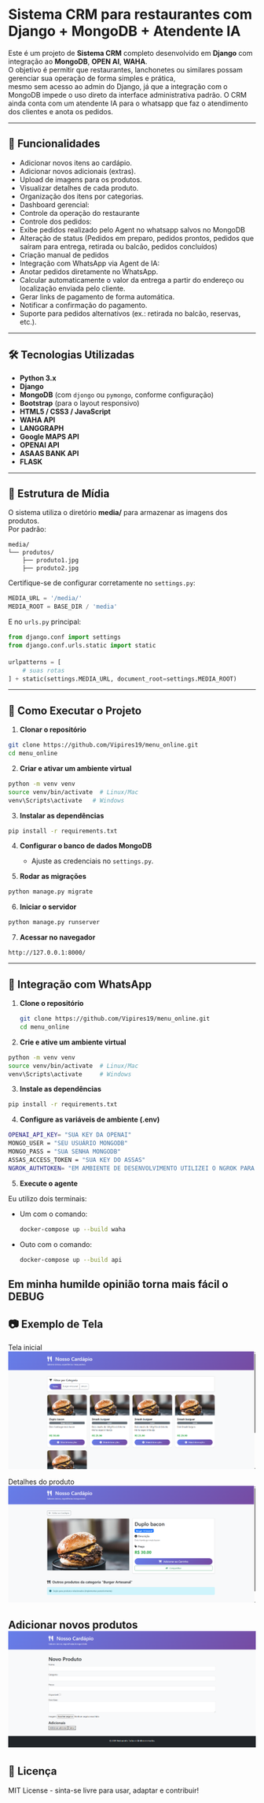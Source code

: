 # Sistema CRM para restaurantes com Django + MongoDB + Atendente IA

Este é um projeto de **Sistema CRM** completo desenvolvido em **Django** com integração ao **MongoDB**, **OPEN AI**, **WAHA**.  
O objetivo é permitir que restaurantes, lanchonetes ou similares possam gerenciar sua operação de forma simples e prática,  
mesmo sem acesso ao admin do Django, já que a integração com o MongoDB impede o uso direto da interface administrativa padrão.
O CRM ainda conta com um atendente IA para o whatsapp que faz o atendimento dos clientes e anota os pedidos.

---

## 📌 Funcionalidades
- Adicionar novos itens ao cardápio.
- Adicionar novos adicionais (extras).
- Upload de imagens para os produtos.
- Visualizar detalhes de cada produto.
- Organização dos itens por categorias.
- Dashboard gerencial:
 - Controle da operação do restaurante
- Controle dos pedidos:
 - Exibe pedidos realizado pelo Agent no whatsapp salvos no MongoDB
 - Alteração de status (Pedidos em preparo, pedidos prontos, pedidos que saíram para entrega, retirada ou balcão, pedidos concluídos)
 - Criação manual de pedidos
- Integração com WhatsApp via Agent de IA:
 - Anotar pedidos diretamente no WhatsApp.
 - Calcular automaticamente o valor da entrega a partir do endereço ou localização enviada pelo cliente.
 - Gerar links de pagamento de forma automática.
 - Notificar a confirmação do pagamento.
 - Suporte para pedidos alternativos (ex.: retirada no balcão, reservas, etc.).

---

## 🛠 Tecnologias Utilizadas
- **Python 3.x**
- **Django**
- **MongoDB** (com `djongo` ou `pymongo`, conforme configuração)
- **Bootstrap** (para o layout responsivo)
- **HTML5 / CSS3 / JavaScript**
- **WAHA API**
- **LANGGRAPH**
- **Google MAPS API**
- **OPENAI API**
- **ASAAS BANK API**
- **FLASK**

---

## 📂 Estrutura de Mídia
O sistema utiliza o diretório **media/** para armazenar as imagens dos produtos.  
Por padrão:
```
media/
└── produtos/
    ├── produto1.jpg
    ├── produto2.jpg
```
Certifique-se de configurar corretamente no `settings.py`:
```python
MEDIA_URL = '/media/'
MEDIA_ROOT = BASE_DIR / 'media'
```

E no `urls.py` principal:
```python
from django.conf import settings
from django.conf.urls.static import static

urlpatterns = [
    # suas rotas
] + static(settings.MEDIA_URL, document_root=settings.MEDIA_ROOT)
```

---

## 🚀 Como Executar o Projeto

1. **Clonar o repositório**
```bash
git clone https://github.com/Vipires19/menu_online.git
cd menu_online
```

2. **Criar e ativar um ambiente virtual**
```bash
python -m venv venv
source venv/bin/activate  # Linux/Mac
venv\Scripts\activate   # Windows
```

3. **Instalar as dependências**
```bash
pip install -r requirements.txt
```

4. **Configurar o banco de dados MongoDB**  
   - Ajuste as credenciais no `settings.py`.

5. **Rodar as migrações**
```bash
python manage.py migrate
```

6. **Iniciar o servidor**
```bash
python manage.py runserver
```

7. **Acessar no navegador**
```
http://127.0.0.1:8000/
```

---
## 📱 Integração com WhatsApp

1. **Clone o repositório**
   ```bash
   git clone https://github.com/Vipires19/menu_online.git
   cd menu_online

2. **Crie e ative um ambiente virtual**
  ```bash
  python -m venv venv
  source venv/bin/activate  # Linux/Mac
  venv\Scripts\activate     # Windows
  ```

3. **Instale as dependências**
  ``` bash
  pip install -r requirements.txt
  ```

4. **Configure as variáveis de ambiente (.env)**
  ``` bash
  OPENAI_API_KEY= "SUA KEY DA OPENAI"
  MONGO_USER = "SEU USUÁRIO MONGODB"
  MONGO_PASS = "SUA SENHA MONGODB"
  ASSAS_ACCESS_TOKEN = "SUA KEY DO ASSAS"
  NGROK_AUTHTOKEN= "EM AMBIENTE DE DESENVOLVIMENTO UTILIZEI O NGROK PARA GERAR UM DOMÍNIO HTTPS PARA O WEBHOOK DO ASSAS ENTÃO É NECESSÁRIO O AUTHTOKEN DO NGROK"
  ```

5. **Execute o agente**

 Eu utilizo dois terminais:
  - Um com o comando:
     ``` bash
     docker-compose up --build waha
     ```
  - Outo com o comando:
     ``` bash
     docker-compose up --build api
     ```

Em minha humilde opinião torna mais fácil o DEBUG
---

## 📷 Exemplo de Tela
Tela inicial
![Início](docs/images/inicio.png)

Detalhes do produto
![Detalhes do produto](docs/images/detalhes.png)

Adicionar novos produtos
![Adicionar novos produtos](docs/images/adicionar_produto.png)
---

## 📄 Licença
MIT License - sinta-se livre para usar, adaptar e contribuir!
